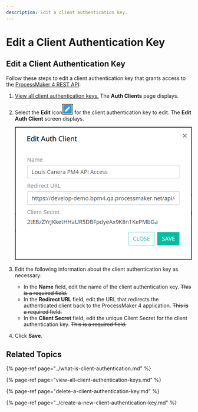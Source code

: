 ```yaml
---
description: Edit a client authentication key.
---
```


# Edit a Client Authentication Key

## Edit a Client Authentication Key

Follow these steps to edit a client authentication key that grants access to the [ProcessMaker 4 REST API](https://develop-demo.bpm4.qa.processmaker.net/api/documentation):

1. [View all client authentication keys.](view-all-client-authentication-keys.md#view-all-scripts) The **Auth Clients** page displays.
2. Select the **Edit** icon![](../../../.gitbook/assets/edit-icon.png) for the client authentication key to edit. The **Edit Auth Client** screen displays.  

   ![](../../../.gitbook/assets/edit-auth-client-screen-admin.png)

3. Edit the following information about the client authentication key as necessary:
   * In the **Name** field, edit the name of the client authentication key. ~~This is a required field.~~
   * In the **Redirect URL** field, edit the URL that redirects the authenticated client back to the ProcessMaker 4 application. ~~This is a required field.~~
   * In the **Client Secret** field, edit the unique Client Secret for the client authentication key. ~~This is a required field.~~
4. Click **Save**.

## Related Topics

{% page-ref page="../what-is-client-authentication.md" %}

{% page-ref page="view-all-client-authentication-keys.md" %}

{% page-ref page="delete-a-client-authentication-key.md" %}

{% page-ref page="../create-a-new-client-authentication-key.md" %}

